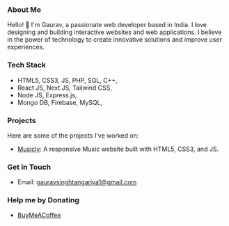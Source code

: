 ### About Me
Hello! 👋 I'm Gaurav, a passionate web developer based in India. I love designing and building interactive websites and web applications. I believe in the power of technology to create innovative solutions and improve user experiences.

### Tech Stack
* HTML5, CSS3, JS, PHP, SQL, C++,
* React JS, Next JS, Tailwind CSS,
* Node JS, Express.js,
* Mongo DB, Firebase, MySQL,

### Projects
Here are some of the projects I've worked on:

- [Musicly](https://github.com/Gauravst/Musicly): A responsive Music website built with HTML5, CSS3, and JS.

### Get in Touch
- Email: [gauravsinghtangariya1@gmail.com](mailto:gauravsinghtangariya1@gmail.com)

### Help me by Donating
- [BuyMeACoffee](https://buymeacoffee.com/Gauravst04)
